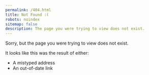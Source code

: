 ```yaml
---
permalink: /404.html
title: Not Found :(
robots: noindex
sitemap: false
description: The page you were trying to view does not exist.
---
```


<style>
  #goog-fixurl ul { list-style: none; padding: 0; margin: 0; }
  #goog-fixurl form { margin: 0; }
  #goog-wm-qt, #goog-wm-sb { border: 1px solid #bbb; font-size: 16px; line-height: normal; vertical-align: top; color: #444; border-radius: 2px; }
  #goog-wm-qt { width: 220px; height: 20px; padding: 5px; margin: 5px 10px 0 0; box-shadow: inset 0 1px 1px #ccc; }
  #goog-wm-sb { display: inline-block; height: 32px; padding: 0 10px; margin: 5px 0 0; white-space: nowrap; cursor: pointer; background-color: #f5f5f5; background-image: -webkit-linear-gradient(rgba(255,255,255,0), #f1f1f1); background-image: -moz-linear-gradient(rgba(255,255,255,0), #f1f1f1); background-image: -ms-linear-gradient(rgba(255,255,255,0), #f1f1f1); background-image: -o-linear-gradient(rgba(255,255,255,0), #f1f1f1); -webkit-appearance: none; -moz-appearance: none; appearance: none; *overflow: visible; *display: inline; *zoom: 1; }
  #goog-wm-sb:hover, #goog-wm-sb:focus { border-color: #aaa; box-shadow: 0 1px 1px rgba(0, 0, 0, 0.1); background-color: #f8f8f8; }
  #goog-wm-qt:focus, #goog-wm-sb:focus { border-color: #105cb6; outline: 0; color: #222; }
  input::-moz-focus-inner { padding: 0; border: 0; }
</style>

Sorry, but the page you were trying to view does not exist.

It looks like this was the result of either:

* A mistyped address
* An out-of-date link

<script>
  var GOOG_FIXURL_LANG = (navigator.language || '').slice(0,2),GOOG_FIXURL_SITE = location.host;
</script>

<script src="http://linkhelp.clients.google.com/tbproxy/lh/wm/fixurl.js"></script>

<script>
  window.is404 = true;
  document.getElementById('goog-wm-qt').title = 'Search';
</script>
